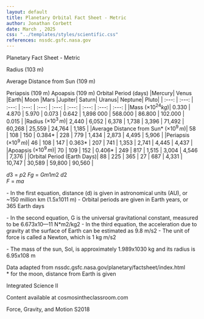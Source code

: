 ```yaml
---
layout: default
title: Planetary Orbital Fact Sheet - Metric
author: Jonathan Corbett
date: March , 2025
css: "../templates/styles/scientific.css"
references: nssdc.gsfc.nasa.gov
---
```



Planetary Fact Sheet \- Metric 



 

Radius (103 m) 

 Average Distance  from Sun (109 m) 

Periapsis (109 m) Apoapsis (109 m) Orbital Period (days)
|Mercury| Venus |Earth| Moon |Mars |Jupiter| Saturn| Uranus| Neptune| Pluto|
| :---: | :---: | :---: | :---: | :---: | :---: | :---: | :---: | :---: | :---: | 
|Mass $(\times 10^{24} kg)$| 0.330  | 4.870  | 5.970  | 0.073  | 0.642  | 1,898 000  | 568.000  | 86.800  | 102.000  | 0.015 |
|Radius $(\times 10^3 \, m)$| 2,440  | 6,052  | 6,378  | 1,738  | 3,396  | 71,492  | 60,268  | 25,559  | 24,764  | 1,185 |
|Average Distance from Sun* $(\times 10^9 \, m)$| 58  | 108  | 150  | 0.384\*  | 228  | 779  | 1,434  | 2,873  | 4,495  | 5,906 |
|Periapsis $(\times 10^9 \, m)$| 46  | 108  | 147  | 0.363\*  | 207  | 741  | 1,353  | 2,741  | 4,445  | 4,437 |
|Apoapsis $(\times 10^9 \, m)$| 70  | 109  | 152  | 0.406\*  | 249  | 817  | 1,515  | 3,004  | 4,546  | 7,376 |
|Orbital Period (Earth Days)| 88  | 225  | 365  | 27  | 687  | 4,331  | 10,747  | 30,589  | 59,800  | 90,560 |

*d*3 \= *p*2 *Fg* \= *Gm*1*m*2 *d*2   
*F* \= *ma*

\- In the first equation, distance (d) is given in astronomical units (AU), or \~150 million km (1.5x1011 m) \- Orbital periods are given in Earth years, or 365 Earth days 

\- In the second equation, G is the universal gravitational constant, measured to be 6.673x10—11 N\*m2/kg2 \- In the third equation, the acceleration due to gravity at the surface of Earth can be estimated as 9.8 m/s2 \- The unit of force is called a Newton, which is 1 kg m/s2 

\- The mass of the sun, Sol, is approximately 1.989x1030 kg and its radius is 6.95x108 m 

Data adapted from nssdc.gsfc.nasa.gov/planetary/factsheet/index.html   
\* for the moon, distance from Earth is given 

Integrated Science II 

Content available at cosmosintheclassroom.com 

Force, Gravity, and Motion S2018 